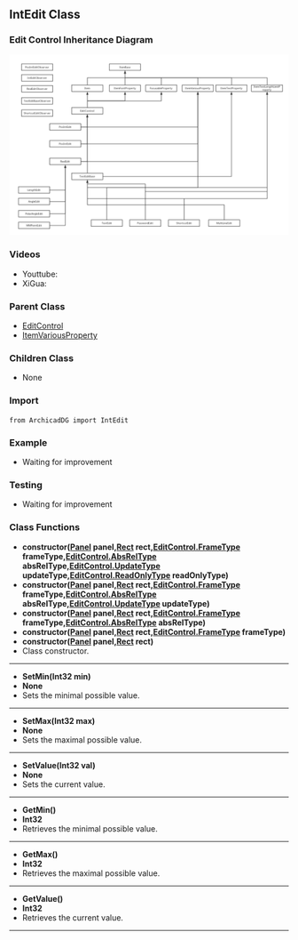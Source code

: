 ## IntEdit Class

### Edit Control Inheritance Diagram

<img src="../../Imgs/edit_control_inheritance_diagram.png" />

### Videos
* Youttube: 
* XiGua: 

### Parent Class
* [EditControl](ArchicadDG_EditControl.md)
* [ItemVariousProperty](../ArchicadDG_ItemVariousProperty.md)

### Children Class
* None

### Import
```
from ArchicadDG import IntEdit
``` 

### Example
* Waiting for improvement

### Testing
* Waiting for improvement

### Class Functions

* **constructor([Panel](../ArchicadDG_Panel.md) panel,[Rect](../ArchicadDG_Rect.md) rect,[EditControl.FrameType](ArchicadDG_FrameType.md) frameType,[EditControl.AbsRelType](ArchicadDG_AbsRelType.md) absRelType,[EditControl.UpdateType](ArchicadDG_UpdateType.md) updateType,[EditControl.ReadOnlyType](ArchicadDG_ReadOnlyType.md) readOnlyType)**
* **constructor([Panel](../ArchicadDG_Panel.md) panel,[Rect](../ArchicadDG_Rect.md) rect,[EditControl.FrameType](ArchicadDG_FrameType.md) frameType,[EditControl.AbsRelType](ArchicadDG_AbsRelType.md) absRelType,[EditControl.UpdateType](ArchicadDG_UpdateType.md) updateType)**
* **constructor([Panel](../ArchicadDG_Panel.md) panel,[Rect](../ArchicadDG_Rect.md) rect,[EditControl.FrameType](ArchicadDG_FrameType.md) frameType,[EditControl.AbsRelType](ArchicadDG_AbsRelType.md) absRelType)**
* **constructor([Panel](../ArchicadDG_Panel.md) panel,[Rect](../ArchicadDG_Rect.md) rect,[EditControl.FrameType](ArchicadDG_FrameType.md) frameType)**
* **constructor([Panel](../ArchicadDG_Panel.md) panel,[Rect](../ArchicadDG_Rect.md) rect)**
* Class constructor.
-----

* **SetMin(Int32 min)**
* **None**
* Sets the minimal possible value.
-----

* **SetMax(Int32 max)**
* **None**
* Sets the maximal possible value.
-----

* **SetValue(Int32 val)**
* **None**
* Sets the current value.
-----

* **GetMin()**
* **Int32**
* Retrieves the minimal possible value.
-----

* **GetMax()**
* **Int32**
* Retrieves the maximal possible value.
-----

* **GetValue()**
* **Int32**
* Retrieves the current value.
-----